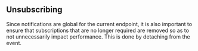 ## Unsubscribing

Since notifications are global for the current endpoint, it is also important to ensure that subscriptions that are no longer required are removed so as to not unnecessarily impact performance. This is done by detaching from the event.

